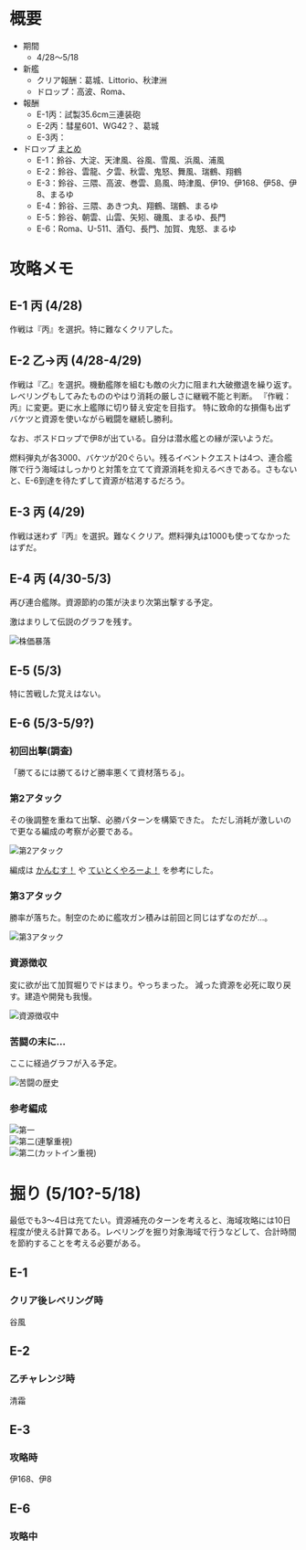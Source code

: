 <link rel="stylesheet" type="text/css" href="kancolle.css">

# 概要

* 期間
	* 4/28～5/18
* 新艦
	* クリア報酬：葛城、Littorio、秋津洲
	* ドロップ：高波、Roma、
* 報酬
	* E-1丙：試製35.6cm三連装砲
	* E-2丙：彗星601、WG42？、葛城
	* E-3丙：
* ドロップ [まとめ](http://kancolle.doorblog.jp/archives/44524435.html)
	* E-1：鈴谷、大淀、天津風、谷風、雪風、浜風、浦風
	* E-2：鈴谷、雲龍、夕雲、秋雲、鬼怒、舞風、瑞鶴、翔鶴
	* E-3：鈴谷、三隈、高波、巻雲、島風、時津風、伊19、伊168、伊58、伊8、まるゆ
	* E-4：鈴谷、三隈、あきつ丸、翔鶴、瑞鶴、まるゆ
	* E-5：鈴谷、朝雲、山雲、矢矧、磯風、まるゆ、長門
	* E-6：Roma、U-511、酒匂、長門、加賀、鬼怒、まるゆ


# 攻略メモ

## E-1 丙 (4/28)

作戦は『丙』を選択。特に難なくクリアした。


## E-2 乙→丙 (4/28-4/29)

作戦は『乙』を選択。機動艦隊を組むも敵の火力に阻まれ大破撤退を繰り返す。
レベリングもしてみたもののやはり消耗の厳しさに継戦不能と判断。
『作戦：丙』に変更。更に水上艦隊に切り替え安定を目指す。
特に致命的な損傷も出ずバケツと資源を使いながら戦闘を継続し勝利。

なお、ボスドロップで伊8が出ている。自分は潜水艦との縁が深いようだ。

燃料弾丸が各3000、バケツが20ぐらい。残るイベントクエストは4つ、連合艦隊で行う海域はしっかりと対策を立てて資源消耗を抑えるべきである。さもないと、E-6到達を待たずして資源が枯渇するだろう。


## E-3 丙 (4/29)

作戦は迷わず『丙』を選択。難なくクリア。燃料弾丸は1000も使ってなかったはずだ。


## E-4 丙 (4/30-5/3)

再び連合艦隊。資源節約の策が決まり次第出撃する予定。

激はまりして伝説のグラフを残す。

![株価暴落](株価暴落.jpg)


## E-5 (5/3)

特に苦戦した覚えはない。


## E-6 (5/3-5/9?)

### 初回出撃(調査)

「勝てるには勝てるけど勝率悪くて資材落ちる」。


### 第2アタック

その後調整を重ねて出撃、必勝パターンを構築できた。
ただし消耗が激しいので更なる編成の考察が必要である。

![第2アタック](E-6第2アタック.jpg)

編成は
[かんむす！](http://kanmusu.blomaga.jp/articles/42415.html)
や
[ていとくやろーよ！](http://nanashki.blog.fc2.com/blog-entry-415.html)
を参考にした。


### 第3アタック

勝率が落ちた。制空のために艦攻ガン積みは前回と同じはずなのだが…。

![第3アタック](E-6第3アタック.jpg)


### 資源徴収

変に欲が出て加賀堀りでドはまり。やっちまった。
減った資源を必死に取り戻す。建造や開発も我慢。

![資源徴収中](E-6_資源徴収中.jpg)




### 苦闘の末に…

ここに経過グラフが入る予定。

![苦闘の歴史](E-6_苦闘の歴史.jpg)

### 参考編成

<div class="comb_fl cf">
<div><img src="http://blog-imgs-75.fc2.com/n/a/n/nanashki/20150429231006700.jpg">第一</div>
<div><img src="http://blog-imgs-75.fc2.com/n/a/n/nanashki/20150429235347330.jpg">第二(連撃重視)</div>
<div><img src="http://blog-imgs-75.fc2.com/n/a/n/nanashki/20150430001942fd9.jpg">第二(カットイン重視)</div>
</div>


# 掘り (5/10?-5/18)

最低でも3～4日は充てたい。資源補充のターンを考えると、海域攻略には10日程度が使える計算である。レベリングを掘り対象海域で行うなどして、合計時間を節約することを考える必要がある。


## E-1
### クリア後レベリング時
谷風


## E-2
### 乙チャレンジ時
清霜


## E-3
### 攻略時
伊168、伊8


## E-6
### 攻略中
